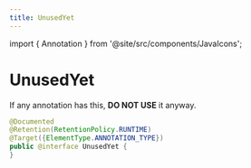 ```yaml
---
title: UnusedYet
---
```


import { Annotation } from '@site/src/components/JavaIcons';

# UnusedYet <Annotation/>

If any annotation has this, **DO NOT USE** it anyway.

```java
@Documented
@Retention(RetentionPolicy.RUNTIME)
@Target({ElementType.ANNOTATION_TYPE})
public @interface UnusedYet {
}
```